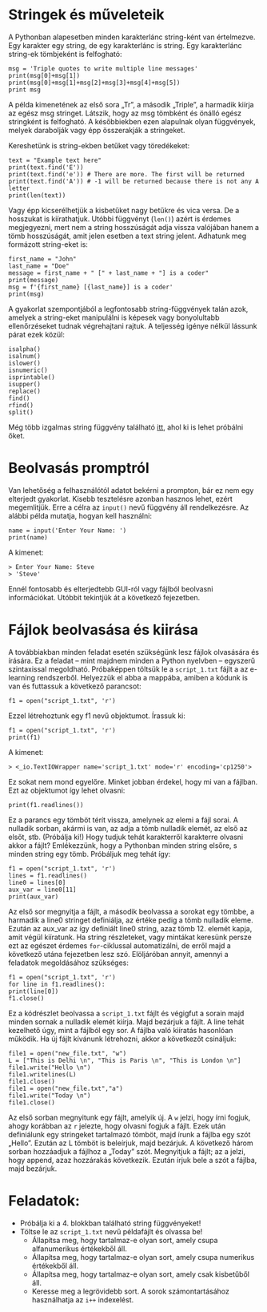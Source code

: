 # Stringek és műveleteik

A Pythonban alapesetben minden karakterlánc string-ként van értelmezve. Egy karakter egy string, de egy karakterlánc is string. Egy karakterlánc string-ek tömbjeként is felfogható:
```
msg = 'Triple quotes to write multiple line messages'
print(msg[0]+msg[1])
print(msg[0]+msg[1]+msg[2]+msg[3]+msg[4]+msg[5])
print msg
```
A példa kimenetének az első sora „Tr”, a második „Triple”, a harmadik kiírja az egész msg stringet. Látszik, hogy az msg tömbként és önálló egész stringként is felfogható. A későbbiekben ezen alapulnak olyan függvények, melyek darabolják vagy épp összerakják a stringeket.

Kereshetünk is string-ekben betűket vagy töredékeket:

```
text = "Example text here"
print(text.find('E'))
print(text.find('e')) # There are more. The first will be returned
print(text.find('A')) # -1 will be returned because there is not any A letter
print(len(text))
```
Vagy épp kicserélhetjük a kisbetűket nagy betűkre és vica versa. De a hosszukat is kiírathatjuk.
Utóbbi függvényt (```len()```) azért is érdemes megjegyezni, mert nem a string hosszúságát adja
vissza valójában hanem a tömb hosszúságát, amit jelen esetben a text string jelent.
Adhatunk meg formázott string-eket is:

```
first_name = "John"
last_name = "Doe"
message = first_name + " [" + last_name + "] is a coder"
print(message)
msg = f'{first_name} [{last_name}] is a coder'
print(msg)
```

A gyakorlat szempontjából a legfontosabb string-függvények talán azok, amelyek a string-eket
manipulálni is képesek vagy bonyolultabb ellenőrzéseket tudnak végrehajtani rajtuk. A
teljesség igénye nélkül lássunk párat ezek közül:

```
isalpha()
isalnum()
islower()
isnumeric()
isprintable()
isupper()
replace()
find()
rfind()
split()
```

Még több izgalmas string függvény található [itt](https://www.w3schools.com/python/python_ref_string.asp), ahol ki is lehet próbálni őket.

# Beolvasás promptról

Van lehetőség a felhasználótól adatot bekérni a prompton, bár ez nem egy elterjedt gyakorlat.
Kisebb tesztelésre azonban hasznos lehet, ezért megemlitjük. Erre a célra az ```input()``` nevű
függvény áll rendelkezésre. Az alábbi példa mutatja, hogyan kell használni:

```
name = input('Enter Your Name: ')
print(name)
```
A kimenet:
```
> Enter Your Name: Steve
> 'Steve'
```

Ennél fontosabb és elterjedtebb GUI-ról vagy fájlból beolvasni információkat. Utóbbit
tekintjük át a következő fejezetben.


# Fájlok beolvasása és kiirása

A továbbiakban minden feladat esetén szükségünk lesz fájlok olvasására és írására. Ez a feladat
– mint majdnem minden a Python nyelvben – egyszerű szintaxissal megoldható. Próbaképpen
töltsük le a ```script_1.txt``` fájlt a az e-learning rendszerből. Helyezzük el abba a mappába, amiben
a kódunk is van és futtassuk a következő parancsot:

```
f1 = open("script_1.txt", 'r')
```

Ezzel létrehoztunk egy f1 nevű objektumot. Írassuk ki:

```
f1 = open("script_1.txt", 'r')
print(f1)
```
A kimenet:
```
> <_io.TextIOWrapper name='script_1.txt' mode='r' encoding='cp1250'>
```

Ez sokat nem mond egyelőre. Minket jobban érdekel, hogy mi van a fájlban. Ezt az objektumot
így lehet olvasni:

```
print(f1.readlines())
```

Ez a parancs egy tömböt térít vissza, amelynek az elemi a fájl sorai. A nulladik sorban, akármi
is van, az adja a tömb nulladik elemét, az első az elsőt, stb. (Próbálja ki!)
Hogy tudjuk tehát karakterről karakterre olvasni akkor a fájlt? Emlékezzünk, hogy a Pythonban
minden string elsőre, s minden string egy tömb. Próbáljuk meg tehát így:

```
f1 = open("script_1.txt", 'r')
lines = f1.readlines()
line0 = lines[0]
aux_var = line0[11]
print(aux_var)
```

Az első sor megnyitja a fájlt, a második beolvassa a sorokat egy tömbbe, a harmadik a line0
stringet definiálja, az értéke pedig a tömb nulladik eleme. Ezután az aux_var az így definiált
line0 string, azaz tömb 12. elemét kapja, amit végül kiíratunk.
Ha string részleteket, vagy mintákat keresünk persze ezt az egészet érdemes ```for```-ciklussal
automatizálni, de erről majd a következő utána fejezetben lesz szó. Elöljáróban annyit, amennyi
a feladatok megoldásához szükséges:

```
f1 = open("script_1.txt", 'r')
for line in f1.readlines():
print(line[0])
f1.close()
```

Ez a kódrészlet beolvassa a ```script_1.txt``` fájlt és végigfut a sorain majd minden sornak a nulladik
elemét kiírja. Majd bezárjuk a fájlt. A line tehát kezelhető úgy, mint a fájlból egy sor.
A fájlba való kiíratás hasonlóan működik. Ha új fájlt kívánunk létrehozni, akkor a következőt
csináljuk:

```
file1 = open("new_file.txt", "w")
L = ["This is Delhi \n", "This is Paris \n", "This is London \n"]
file1.write("Hello \n")
file1.writelines(L)
file1.close()
file1 = open("new_file.txt","a")
file1.write("Today \n")
file1.close()
```

Az első sorban megnyitunk egy fájlt, amelyik új. A ```w``` jelzi, hogy írni fogjuk, ahogy korábban
az ```r``` jelezte, hogy olvasni fogjuk a fájlt. Ezek után definiálunk egy stringeket tartalmazó tömböt,
majd írunk a fájlba egy szót „Hello”. Ezután az L tömböt is beleírjuk, majd bezárjuk.
A következő három sorban hozzáadjuk a fájlhoz a „Today” szót. Megnyitjuk a fájlt; az a jelzi,
hogy append, azaz hozzárakás következik. Ezután írjuk bele a szót a fájlba, majd bezárjuk.

# Feladatok:
- Próbálja ki a 4. blokkban található string függvényeket!
- Töltse le az ```script_1.txt``` nevű példafájlt és olvassa be!
	- Állapítsa meg, hogy tartalmaz-e olyan sort, amely csupa alfanumerikus értékekből áll.
	- Állapítsa meg, hogy tartalmaz-e olyan sort, amely csupa numerikus értékekből áll.
	- Állapítsa meg, hogy tartalmaz-e olyan sort, amely csak kisbetűből áll.
	- Keresse meg a legrövidebb sort. A sorok számontartásához használhatja az ```i++``` indexelést.